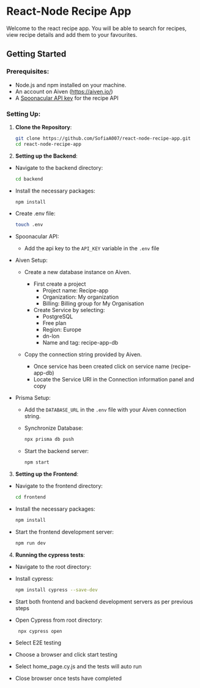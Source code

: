 # React-Node Recipe App 

Welcome to the react recipe app. You will be able to search for recipes, view recipe details and add them to your favourites.

## Getting Started 

### Prerequisites:

- Node.js and npm installed on your machine.
- An account on Aiven (https://aiven.io/)
- A [Spoonacular API key](https://spoonacular.com/food-api) for the recipe API

### Setting Up:

1. **Clone the Repository**:
   ```bash
   git clone https://github.com/SofiaA007/react-node-recipe-app.git
   cd react-node-recipe-app
   ```

2. **Setting up the Backend**:

  - Navigate to the backend directory:
    ```bash
    cd backend
    ```

  - Install the necessary packages:
    ```bash
    npm install
    ```

  - Create .env file:
    ```bash
    touch .env
    ```

- Spoonacular API:
  - Add the api key to the `API_KEY` variable in the `.env` file   

- Aiven Setup:
  - Create a new database instance on Aiven.
    - First create a project 
      - Project name: Recipe-app
      - Organization: My organization
      - Billing: Billing group for My Organisation
    - Create Service by selecting:
      - PostgreSQL
      - Free plan
      - Region: Europe
      - dn-lon
      - Name and tag: recipe-app-db

  - Copy the connection string provided by Aiven.
      - Once service has been created click on service name (recipe-app-db)
      - Locate the Service URI in the Connection information panel and copy 

- Prisma Setup:
  - Add the `DATABASE_URL` in the `.env` file with your Aiven connection string.

  - Synchronize Database:
    ```bash
    npx prisma db push  
    ```
  - Start the backend server:
    ```bash
    npm start
    ```

3. **Setting up the Frontend**:

  - Navigate to the frontend directory:
    ```bash
    cd frontend
    ```

  - Install the necessary packages:
    ```bash
    npm install
    ```

  - Start the frontend development server:
    ```bash
    npm run dev
    ```

     
4. **Running the cypress tests**:
 - Navigate to the root directory:

 - Install cypress:
     ```bash
     npm install cypress --save-dev
     ```

  - Start both frontend and backend development servers as per previous steps
 
  - Open Cypress from root directory:
    ```bash
     npx cypress open
     ```

  - Select E2E testing

  - Choose a browser and click start testing
  
  - Select home_page.cy.js and the tests will auto run
    
  - Close browser once tests have completed 

